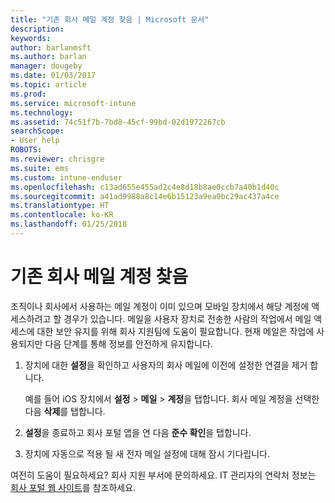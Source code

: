 ```yaml
---
title: "기존 회사 메일 계정 찾음 | Microsoft 문서"
description: 
keywords: 
author: barlanmsft
ms.author: barlan
manager: dougeby
ms.date: 01/03/2017
ms.topic: article
ms.prod: 
ms.service: microsoft-intune
ms.technology: 
ms.assetid: 74c51f7b-7bd8-45cf-99bd-02d1972267cb
searchScope:
- User help
ROBOTS: 
ms.reviewer: chrisgre
ms.suite: ems
ms.custom: intune-enduser
ms.openlocfilehash: c13ad655e455ad2c4e8d18b8ae0ccb7a40b1d40c
ms.sourcegitcommit: a41ad9988a8c14e6b15123a9ea9bc29ac437a4ce
ms.translationtype: HT
ms.contentlocale: ko-KR
ms.lasthandoff: 01/25/2018
---
```

# <a name="an-existing-company-email-account-was-found"></a>기존 회사 메일 계정 찾음

조직이나 회사에서 사용하는 메일 계정이 이미 있으며 모바일 장치에서 해당 계정에 액세스하려고 할 경우가 있습니다. 메일을 사용자 장치로 전송한 사람의 작업에서 메일 액세스에 대한 보안 유지를 위해 회사 지원팀에 도움이 필요합니다. 현재 메일은 작업에 사용되지만 다음 단계를 통해 정보를 안전하게 유지합니다.

1.  장치에 대한 **설정**을 확인하고 사용자의 회사 메일에 이전에 설정한 연결을 제거 합니다.

    예를 들어 iOS 장치에서 **설정** > **메일** > **계정**을 탭합니다. 회사 메일 계정을 선택한 다음 **삭제**를 탭합니다.

2.  **설정**을 종료하고 회사 포털 앱을 연 다음 **준수 확인**을 탭합니다.

3.  장치에 자동으로 적용 될 새 전자 메일 설정에 대해 잠시 기다립니다.

여전히 도움이 필요하세요? 회사 지원 부서에 문의하세요. IT 관리자의 연락처 정보는 [회사 포털 웹 사이트](https://portal.manage.microsoft.com#HelpDeskDialog)를 참조하세요.
